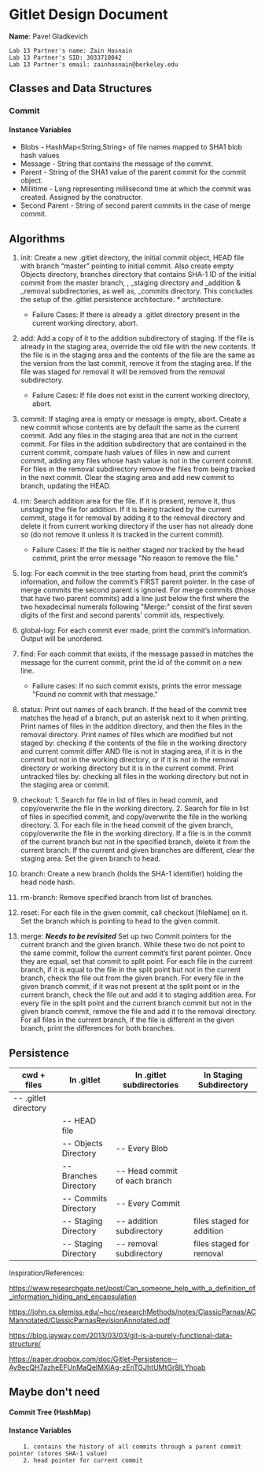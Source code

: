 # Gitlet Design Document

**Name**: Pavel Gladkevich

    Lab 13 Partner's name: Zain Hasnain
    Lab 13 Partner's SID: 3033718042
    Lab 13 Partner's email: zainhasnain@berkeley.edu
    
## Classes and Data Structures
### Commit
#### Instance Variables
   * Blobs - HashMap<String,String> of file names mapped to SHA1 blob hash values
   * Message - String that contains the message of the commit.
   * Parent - String of the SHA1 value of the parent commit for the commit object. 
   * Millitime - Long representing millisecond time at which the commit was created. Assigned by the constructor.
   * Second Parent - String of second parent commits in the case of merge commit.

## Algorithms
   1. init: Create a new .gitlet directory, the initial commit object, HEAD file with branch “master” pointing to 
   initial commit. Also create empty Objects directory, branches directory that contains SHA-1 ID of the initial 
   commit from the master branch, , _staging directory and _addition & _removal subdirectories, as well as, _commits 
   directory. This concludes the setup of the .gitlet persistence architecture.                                                                                                                                                                                                                                                             *  architecture. 
       * Failure Cases: If there is already a .gitlet directory present in the current working directory, abort.
      
   2. add: Add a copy of it to the addition 
   subdirectory of staging. If the file is already in the staging area, override the old file with the new contents. If
   the file is in the staging area and the contents of the file are the same as the version from the last commit, 
   remove it from the staging area. If the file was staged for removal it will be removed from the removal subdirectory.
       * Failure Cases: If file does not exist in the current working directory, abort.
       
   3. commit: If staging area is empty or message is empty, abort. Create a new commit whose contents are by default 
   the same as the current commit. Add any files in the staging area that are not in the current commit. For files in 
   the addition subdirectory that are contained in the current commit, compare hash values of files in new and current 
   commit, adding any files whose hash value is not in the current commit. For files in the removal subdirectory remove
    the files from being tracked in the next commit. Clear the staging area and add new commit to branch, updating 
    the HEAD.
   
   4. rm: Search addition area for the file. If it is present, remove it, thus unstaging the file for addition. 
   If it is being tracked by the current commit, stage it for removal by adding it to the removal directory and 
   delete it from current working directory if the user has not already done so (do not remove it unless it is 
   tracked in the current commit).
      * Failure Cases: If the file is neither staged nor tracked by the head commit, print the error message "No reason 
      to remove the file."
   
   5. log: For each commit in the tree starting from head, print the commit’s information, and follow the 
   commit’s FIRST parent pointer. In the case of merge commits the second parent is ignored. For merge commits 
   (those that have two parent commits) add a line just below the first where the two hexadecimal numerals following 
   "Merge:" consist of the first seven digits of the first and second parents' commit ids, respectively.
   
   6. global-log: For each commit ever made, print the commit’s information. Output will be unordered.
   
   7. find: For each commit that exists, if the message passed in matches the message for the current commit, print the
    id of the commit on a new line.
        * Failure cases: If no such commit exists, prints the error message "Found no commit with that message."
   
   8. status: Print out names of each branch. If the head of the commit tree matches the head of a branch, put an 
   asterisk next to it when printing. Print names of files in the addition directory, and then the files in the removal 
   directory. Print names of files which are modified but not staged by: checking if the contents of the file in the 
   working directory and current commit differ AND file is not in staging area, if it is in the commit but not in the 
   working directory, or if it is not in the removal directory or working directory but it is in the current commit. 
   Print untracked files by: checking all files in the working directory but not in the staging area or commit.
   
   9. checkout: 
            1. Search for file in list of files in head commit, and copy/overwrite the file in the working directory.
            2. Search for file in list of files in specified commit, and copy/overwrite the file in the 
            working directory.
            3. For each file in the head commit of the given branch, copy/overwrite the file in the working directory. 
            If a file is in the commit of the current branch but not in the specified branch, delete it from the 
            current branch. If the current and given branches are different, clear the staging area. Set the given 
            branch to head.
   
   10. branch: Create a new branch (holds the SHA-1 identifier) holding the head node hash.
   
   11. rm-branch: Remove specified branch from list of branches.
   
   12. reset: For each file in the given commit, call checkout [fileName] on it. Set the branch which is pointing to head to the given commit.
   
   13. merge: ***Needs to be revisited*** Set up two Commit pointers for the current branch and the given branch. While these two do not point to the same commit, follow the current commit’s first parent pointer. Once they are equal, set that commit to split point. For each file in the current branch, if it is equal to the file in the split point but not in the current branch, check the file out from the given branch. For every file in the given branch commit, if it was not present at the split point or in the current branch, check the file out and add it to staging addition area. For every file in the split point and the current branch commit but not in the given branch commit, remove the file and add it to the removal directory. For all files in the current branch, if the file is different in the given branch, print the differences for both branches. 

## Persistence
| cwd + files | In .gitlet | In .gitlet subdirectories | In Staging Subdirectory |
| --------- | ---------- | ---------- | ---------- |
| -- .gitlet directory | 
| | -- HEAD file |
| | -- Objects Directory | -- Every Blob |
| | -- Branches Directory | -- Head commit of each branch |
| | -- Commits Directory | -- Every Commit |
| | -- Staging Directory | -- addition subdirectory | files staged for addition |
| | -- Staging Directory | -- removal subdirectory | files staged for removal |

Inspiration/References: 

https://www.researchgate.net/post/Can_someone_help_with_a_definition_of_information_hiding_and_encapsulation

https://john.cs.olemiss.edu/~hcc/researchMethods/notes/ClassicParnas/ACMannotated/ClassicParnasRevisionAnnotated.pdf

https://blog.jayway.com/2013/03/03/git-is-a-purely-functional-data-structure/

https://paper.dropbox.com/doc/Gitlet-Persistence--Ay9ecQH7azheEFUnMaQelMXjAg-zEnTGJhtUMtGr8ILYhoab


## Maybe don't need 
#### Commit Tree (HashMap)
#### Instance Variables
        1. contains the history of all commits through a parent commit pointer (stores SHA-1 value)
        2. head pointer for current commit